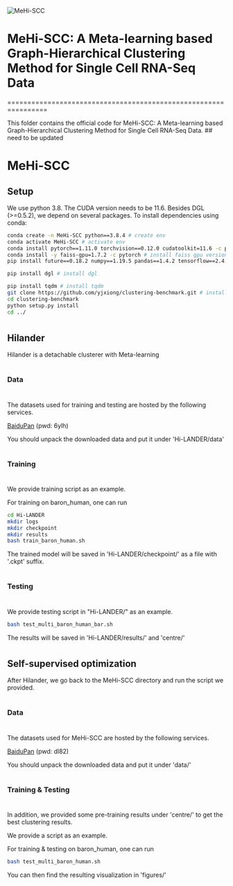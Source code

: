 ![MeHi-SCC](https://user-images.githubusercontent.com/110893478/184567421-4f9dcca8-3ee0-4257-b7f3-14c6d7882bef.png)
#
# MeHi-SCC: A Meta-learning based Graph-Hierarchical Clustering Method for Single Cell RNA-Seq Data
================================================================

This folder contains the official code for MeHi-SCC: A Meta-learning based Graph-Hierarchical Clustering Method for Single Cell RNA-Seq Data. ## need to be updated
#
# MeHi-SCC

## Setup

We use python 3.8. The CUDA version needs to be 11.6. Besides DGL (>=0.5.2), we depend on several packages. To install dependencies using conda:
```bash
conda create -n MeHi-SCC python==3.8.4 # create env
conda activate MeHi-SCC # activate env
conda install pytorch==1.11.0 torchvision==0.12.0 cudatoolkit=11.6 -c pytorch # install pytorch 1.11 version
conda install -y faiss-gpu=1.7.2 -c pytorch # install faiss gpu version matching cuda 11.6
pip install future==0.18.2 numpy==1.19.5 pandas==1.4.2 tensorflow==2.4.4 umap-learn==0.5.3 scipy==1.5.3 sklearn

pip install dgl # install dgl

pip install tqdm # install tqdm
git clone https://github.com/yjxiong/clustering-benchmark.git # install clustering-benchmark for evaluation
cd clustering-benchmark
python setup.py install
cd ../
```

#
## Hilander

Hilander is a detachable clusterer with Meta-learning
#
### Data
#
The datasets used for training and testing are hosted by the following services.

[BaiduPan](https://pan.baidu.com/s/11t4Likcz-Yj0kMbdYSjqOA) (pwd: 6ylh)

You should unpack the downloaded data and put it under 'Hi-LANDER/data'
#
### Training
#
We provide training script as an example.

For training on baron_human, one can run

```bash
cd Hi-LANDER
mkdir logs
mkdir checkpoint
mkdir results
bash train_baron_human.sh
```

The trained model will be saved in 'Hi-LANDER/checkpoint/' as a file with '.ckpt' suffix.

#
### Testing
#
We provide testing script in "Hi-LANDER/" as an example.

```bash
bash test_multi_baron_human_bar.sh
```
The results will be saved in 'Hi-LANDER/results/' and 'centre/'

#
## Self-supervised optimization

After Hilander, we go back to the MeHi-SCC directory and run the script we provided.
#
### Data
#
The datasets used for MeHi-SCC are hosted by the following services.

[BaiduPan](https://pan.baidu.com/s/1EXgsVMNyjegV6wrDdmw0fw) (pwd: dl82)

You should unpack the downloaded data and put it under 'data/'
#
### Training & Testing
#
In addition, we provided some pre-training results under 'centre/' to get the best clustering results.

We provide a script as an example.

For training & testing on baron_human, one can run
```bash
bash test_multi_baron_human.sh
```

You can then find the resulting visualization in 'figures/'
